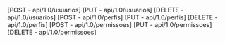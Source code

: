 [POST - api/1.0/usuarios]
[PUT - api/1.0/usuarios]
[DELETE - api/1.0/usuarios]
[POST - api/1.0/perfis]
[PUT - api/1.0/perfis]
[DELETE - api/1.0/perfis]
[POST - api/1.0/permissoes]
[PUT - api/1.0/permissoes]
[DELETE - api/1.0/permissoes]
